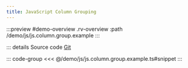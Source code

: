 ```yaml
---
title: JavaScript Column Grouping
---
```



:::preview #demo-overview .rv-overview :path /demo/js/js.column.group.example
:::


::: details <span class="source-btn">Source code</span> <span class="external"> [Git](https://github.com/revolist/revogrid-docs/tree/main/demo/js/js.column.group.example.ts)  </span>

::: code-group
<<< @/demo/js/js.column.group.example.ts#snippet
:::

